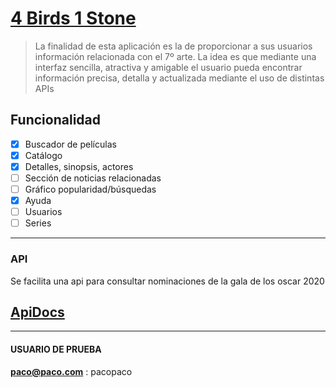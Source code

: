 

# [4 Birds 1 Stone](https://4birds.netlify.com/)
> La finalidad de esta aplicación es la de proporcionar
> a sus usuarios información relacionada con el 7º arte.
> La idea es que mediante una interfaz sencilla, atractiva
> y amigable el usuario pueda encontrar información precisa,
> detalla y actualizada mediante el uso de distintas APIs


## Funcionalidad
- [x] Buscador de películas
- [x] Catálogo
- [x] Detalles, sinopsis, actores
- [ ] Sección de noticias relacionadas
- [ ] Gráfico popularidad/búsquedas
- [x] Ayuda
- [ ] Usuarios
- [ ] Series

---
### API
Se facilita una api para consultar nominaciones de la gala de los oscar 2020
## [ApiDocs](https://api4birds.herokuapp.com/api-docs/)

---
#### USUARIO DE PRUEBA

**paco@paco.com** : pacopaco
